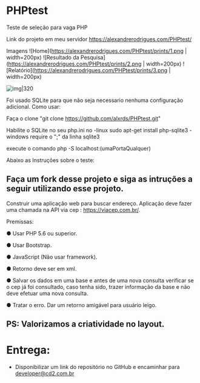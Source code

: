 # PHPtest

Teste de seleção para vaga PHP

Link do projeto em meu servidor
https://alexandrerodrigues.com/PHPtest/

Imagens
![Home](https://alexandrerodrigues.com/PHPtest/prints/1.png | width=200px)
![Resultado da Pesquisa](https://alexandrerodrigues.com/PHPtest/prints/2.png | width=200px)
![Relatório](https://alexandrerodrigues.com/PHPtest/prints/3.png | width=200px)

![img|320](https://alexandrerodrigues.com/PHPtest/prints/3.png)

Foi usado SQLite para que não seja necessario nenhuma configuração adicional.
Como usar: 

Faça o clone "git clone https://github.com/alxrds/PHPtest.git"

Habilite o SQLite no seu php.ini no 
-linux sudo apt-get install php-sqlite3
-windows require o ";" da linha sqlite3

execute o comando php -S localhost:(umaPortaQualquer)

Abaixo as Instruções sobre o teste:

## Faça um fork desse projeto e siga as intruções a seguir utilizando esse projeto.

Construir uma aplicação web para buscar endereço. 
Aplicação deve fazer uma chamada na API via cep : https://viacep.com.br/.

Premissas:

  ● Usar PHP 5.6 ou superior.
  
  ● Usar Bootstrap.
  
  ● JavaScript (Não usar framework).
  
  ● Retorno deve ser em xml.
  
  ● Salvar os dados em uma base e antes de uma nova consulta verificar se o cep já foi consultado, 
  caso tenha sido, trazer informação da base e não deve efetuar uma nova consulta.
  
  ● Tratar o erro. Dar um retorno amigável para usuário leigo.
  
  
## PS: Valorizamos a criatividade no layout.

# Entrega: 
 * Disponibilizar um link do repositório no GitHub e encaminhar para developer@cd2.com.br

